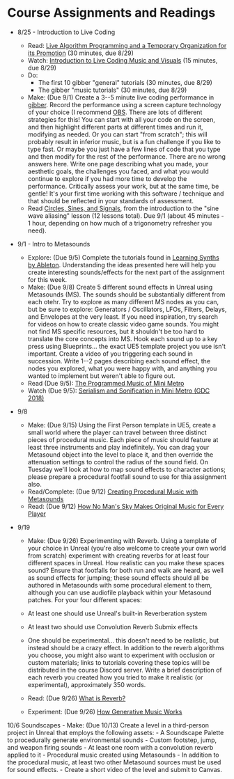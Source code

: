 # Course Assignments and Readings

- 8/25 - Introduction to Live Coding
    - Read: [Live Algorithm Programming and a Temporary Organization for its Promotion](https://art.runme.org/1107861145-2780-0/livecoding.pdf) (30 minutes, due 8/29)
    - Watch: [Introduction to Live Coding Music and Visuals](https://www.youtube.com/watch?v=-QY2x6aZzqc) (15 minutes, due 8/29)
    - Do:
       - The first 10 gibber "general" tutorials (30 minutes, due 8/29)
       - The gibber "music tutorials" (30 minutes, due 8/29)
    - Make: (Due 9/1) Create a 3--5 minute live coding performance in [gibber](https://gibber.cc/playground). Record the performance using a screen capture technology of your choice
      (I recommend [OBS](https://objs.project.com). There are lots of different strategies for this! You can start with all your code on the screen, and then highlight different
      parts at different times and run it, modifying as needed. Or you can start "from scratch"; this will probably result in inferior music, but is a fun challenge if you like
      to type fast. Or maybe you just have a few lines of code that you type and then modify for the rest of the performance. There are no wrong answers here.
        Write one page describing what you made, your aesthetic goals, the challenges you faced, and what you would continue to explore if you had more time to develop the performance.
        Critically assess your work, but at the same time, be gentle! It's your first time working with this software / technique and that should be reflected in your standards of assessment.
    - Read [Circles, Sines, and Signals](https://jackschaedler.github.io/circles-sines-signals/), from the introduction to the "sine wave aliasing" lesson (12 lessons total). Due 9/1 (about 45 minutes - 1 hour, depending on how much of a trigonometry refresher you need).
 
- 9/1 - Intro to Metasounds  
    - Explore: (Due 9/5) Complete the tutorials found in [Learning Synths by Ableton](https://learningsynths.ableton.com/en/). Understanding the ideas presented here will help you create interesting sounds/effects for the next part of the assignment for this week.  
    - Make: (Due 9/8) Create 5 different sound effects in Unreal using Metasounds (MS). The sounds should be substantially different from each otehr. Try to explore as many different MS nodes as you can, but be sure to explore: Generators / Oscillators, LFOs, Filters, Delays, and Envelopes at the very least. If you need inspiration, try search for videos on how to create classic video game sounds. You might not find MS specific resources, but it shouldn't be too hard to translate the core concepts into MS. Hook each sound up to a key press using Blueprints... the exact UE5 template project you use isn't important. Create a video of you triggering each sound in succession. Write 1--2 pages describing each sound effect, the nodes you explored, what you were happy with, and anything you wanted to implement but weren't able to figure out.  
    - Read (Due 9/5): [The Programmed Music of Mini Metro](https://designingsound.org/2016/02/18/the-programmed-music-of-mini-metro-interview-with-rich-vreeland-disasterpeace)  
    - Watch (Due 9/5): [Serialism and Sonification in Mini Metro (GDC 2018)](https://www.youtube.com/watch?v=FgV4hSfsl00)

- 9/8
  - Make: (Due 9/15) Using the First Person template in UE5, create a small world where the player can travel between three distinct pieces of procedural music. Each piece of music should feature at least three instruments and play indefinitely. You can drag your Metasound object into the level to place it, and then override the attenuation settings to control the radius of the sound field. On Tuesday we'll look at how to map sound effects to character actions; please prepare a procedural footfall sound to use for thia assignment also.
  - Read/Complete: (Due 9/12) [Creating Procedural Music with Metasounds](https://docs.unrealengine.com/5.1/en-US/creating-procedural-music-with-metasounds/)
  - Read: (Due 9/12) [How No Man's Sky Makes Original Music for Every Player](https://www.digitaltrends.com/gaming/no-mans-sky-music/)

- 9/19
  - Make: (Due 9/26) Experimenting with Reverb. Using a template of your choice in Unreal (you're also welcome to create your own world from scratch) experiment with creating reverbs for at least four different spaces in Unreal. How realistic can you make these spaces sound? Ensure that footfalls for both run and walk are heard, as well as sound effects for jumping; these sound effects should all be authored in Metasounds with some procedural element to them, although you can use audiofile playback within your Metasound patches. For your four different spaces:
  - At least one should use Unreal's built-in Reverberation system
  - At least two should use Convolution Reverb Submix effects
  - One should be experimental... this doesn't need to be realistic, but instead should be a crazy effect.
In addition to the reverb algorithms you choose, you might also want to experiment with occlusion or custom materials; links to tutorials covering these topics will be distributed in the course Discord server. Write a brief description of each reverb you created how you tried to make it realistic (or experimental), approximately 350 words. 

  - Read: (Due 9/26) [What is Reverb?](https://www.izotope.com/en/learn/reflecting-on-reverb-what-it-is-and-how-to-use-it.html#:~:text=De%2Dreverb.-,What%20is%20the%20definition%20of%20reverb%3F,the%20reflections%20eventually%20die%20off.)
  - Experiment: (Due 9/26) [How Generative Music Works](https://teropa.info/loop/)

 10/6 Soundscapes
     - Make: (Due 10/13) Create a level in a third-person project in Unreal that employs the following assets:
         - A Soundscape Palette to procedurally generate environmental sounds
         - Custom footstep, jump, and weapon firing sounds
         - At least one room with a convolution reverb applied to it
         - Procedural music created using Metasounds
         - In addition to the procedural music, at least two other Metasound sources must be used for sound effects.
         - Create a short video of the level and submit to Canvas.

